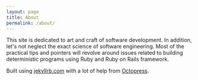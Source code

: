 ```yaml
---
layout: page
title: About
permalink: /about/
---
```

This site is dedicated to art and craft of software development. In addition, let's not neglect the exact science of software engineering. Most of the practical tips and pointers will revolve around issues related to building deterministic programs using Ruby and Ruby on Rails framework.


Built using [jekyllrb.com](http://jekyllrb.com/) with a lot of help from [Octopress](https://github.com/octopress/octopress/blob/master/README.md).